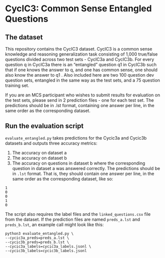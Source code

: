 # CycIC3: Common Sense Entangled Questions

## The dataset

This repository contains the CycIC3 dataset. CycIC3 is a common sense knowledge and reasoning generalization task consisting of 1,000 true/false questions divided across two test sets - CycIC3a and CycIC3b. For every question q in CycIC3a there is an “entangled” question q1 in CycIC3b such that if one knows the answer to q, and one has common sense, one should also know the answer to q1 . Also included here are two 100 question dev question sets, entangled in the same way as the test sets, and a 75 question training set.

If you are an MCS participant who wishes to submit results for evaluation on the test sets, please send in 2 prediction files - one for each test set. The predictions should be in .lst format, containing one answer per line, in the same order as the corresponding dataset.

## Run the evaluation script
`evaluate_entangled.py` takes predictions for the Cycic3a and Cycic3b datasets and outputs three accuracy metrics:
1. The accuracy on dataset a
2. The accuracy on dataset b
3. The accuracy on questions in dataset b where the corresponding question in dataset a was answered correctly.
The predictions should be in `.lst` format. That is, they should contain one answer per line, in the same order as the corresponding dataset, like so:
~~~
1
0
0
1
0
~~~
The script also requires the label files and the `linked_questions.csv` file from the dataset. If the prediction files are named `preds_a.lst` and `preds_b.lst`, an example call might look like this:
```
python3 evaluate_entangled.py \
--cycic3a_preds=preds_a.lst \
--cycic3b_preds=preds_b.lst \
--cycic3a_labels=cycic3a_labels.jsonl \
--cycic3b_labels=cycic3b_labels.jsonl
```
